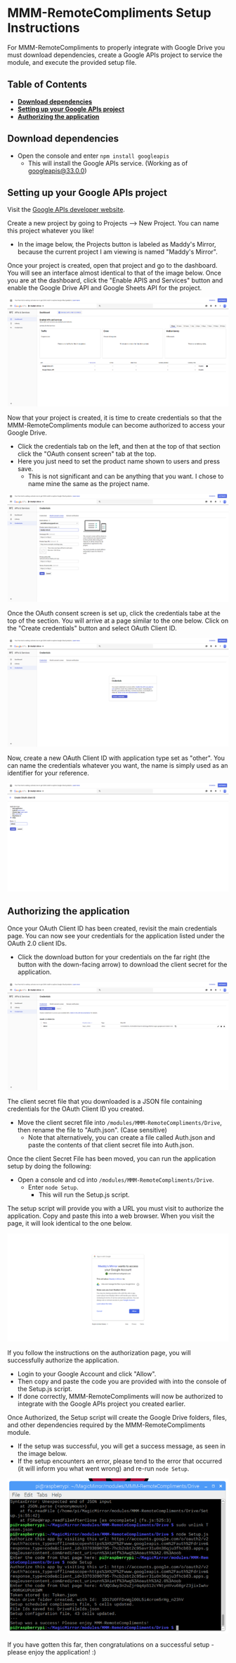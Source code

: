 # MMM-RemoteCompliments Setup Instructions

For MMM-RemoteCompliments to properly integrate with Google Drive you must download dependencies, create a Google APIs project to service the module, and execute the provided setup file.

## Table of Contents
* [**Download dependencies**](#Download%20Dependencies)
* [**Setting up your Google APIs project**](#Setting%20up%20your%20Google%20APIs%20project)
* [**Authorizing the application**](#Authorizing%20the%20application)


## Download dependencies

* Open the console and enter `npm install googleapis`
    * This will install the Google APIs service. (Working as of googleapis@33.0.0)

## Setting up your Google APIs project

Visit the [Google APIs developer website](https://console.developers.google.com).

Create a new project by going to Projects --> New Project. You can name this project whatever you like!
* In the image below, the Projects button is labeled as Maddy's Mirror, because the current project I am viewing is named "Maddy's Mirror".

Once your project is created, open that project and go to the dashboard. You will see an interface almost identical to that of the image below. Once you are at the dashboard, click the "Enable APIS and Services" button and enable the Google Drive API and Google Sheets API for the project.

![](/.Github/Setup_Assets/GoogleAPIs_Dashboard_1.PNG?raw=true "The Google APIs Dashboard.")

Now that your project is created, it is time to create credentials so that the MMM-RemoteCompliments module can become authorized to access your Google Drive. 
* Click the credentials tab on the left, and then at the top of that section click the "OAuth consent screen" tab at the top. 
* Here you just need to set the product name shown to users and press save. 
    * This is not significant and can be anything that you want. I chose to name mine the same as the project name.

![](/.Github/Setup_Assets/GoogleAPIs_Credentials_1.PNG?raw=true "The Google APIs OAuth consent setup interface.")

Once the OAuth consent screen is set up, click the credentials tabe at the top of the section. You will arrive at a page similar to the one below. Click on the "Create credentials" button and select OAuth Client ID.

![](/.Github/Setup_Assets/GoogleAPIs_Credentials_2.PNG?raw=true "The GoogleAPIs credentials setup page.")

Now, create a new OAuth Client ID with application type set as "other". You can name the credentials whatever you want, the name is simply used as an identifier for your reference.

![](/.Github/Setup_Assets/GoogleAPIs_Credentials_3.PNG?raw=true "Creating new OAuth client credentials.")

## Authorizing the application

Once your OAuth Client ID has been created, revisit the main credentials page. You can now see your credentials for the application listed under the OAuth 2.0 client IDs. 
* Click the download button for your credentials on the far right (the button with the down-facing arrow) to download the client secret for the application.

![](/.Github/Setup_Assets/GoogleAPIs5_Auth_1.PNG?raw=true "The Google APIs credentials page now that credentials exist.")

The client secret file that you downloaded is a JSON file containing credentials for the OAuth Client ID you created. 
* Move the client secret file into `/modules/MMM-RemoteCompliments/Drive`, then rename the file to "Auth.json". (Case sensitive)
    * Note that alternatively, you can create a file called Auth.json and paste the contents of that client secret file into Auth.json.

Once the client Secret File has been moved, you can run the application setup by doing the following:
* Open a console and cd into `/modules/MMM-RemoteCompliments/Drive`.
    * Enter `node Setup`.
        * This will run the Setup.js script.

The setup script will provide you with a URL you must visit to authorize the application. Copy and paste this into a web browser. When you visit the page, it will look identical to the one below. 

![](/.Github/Setup_Assets/GoogleAPIs5_Auth_2.PNG?raw=true "The request for app authorization.")

If you follow the instructions on the authorization page, you will successfully authorize the application.
* Login to your Google Account and click "Allow".
* Then copy and paste the code you are provided with into the console of the Setup.js script.
* If done correctly, MMM-RemoteCompliments will now be authorized to integrate with the Google APIs project you created earlier.

    
Once Authorized, the Setup script will create the Google Drive folders, files, and other dependencies required by the MMM-RemoteCompliments module.
* If the setup was successful, you will get a success message, as seen in the image below. 
* If the setup encounters an error, please tend to the error that occurred (it will inform you what went wrong) and re-run `node Setup`.

![](/.Github/Setup_Assets/Setup_Success_1.PNG?raw=true "The application has been configured uccessfully. :)")

If you have gotten this far, then congratulations on a successful setup - please enjoy the application! :)